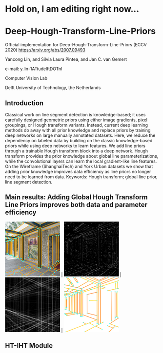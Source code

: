 # Hold on, I am editing right now...
# Deep-Hough-Transform-Line-Priors 
Official implementation for Deep-Hough-Transform-Line-Priors (ECCV 2020) 
https://arxiv.org/abs/2007.09493

Yancong Lin, and Silvia Laura Pintea, and Jan C. van Gemert

e-mail: y.lin-1ATtudelftDOTnl

Computer Vision Lab

Delft University of Technology, the Netherlands

## Introduction

Classical work on line segment detection is knowledge-based; it uses carefully designed geometric priors using either image gradients, pixel groupings, or Hough transform variants. Instead, current deep learning methods do away with all prior knowledge and replace priors by training deep networks on large manually annotated datasets. Here, we reduce the dependency on labeled data by building on the classic knowledge-based priors while using deep networks to learn features. We add line priors through a trainable Hough transform block into a deep network. Hough transform provides the prior knowledge about global line parameterizations, while the convolutional layers can learn the local gradient-like line features. On the Wireframe (ShanghaiTech) and York Urban datasets we show that adding prior knowledge improves data efficiency as line priors no longer need to be learned from data. Keywords: Hough transform; global line prior, line segment detection.

## Main results: Adding Global Hough Transform Line Priors improves both data and parameter efficiency

 <img src="ht-lcnn/figs/exp_gt.pdf" width="180">      |    <img src="ht-lcnn/figs/exp_input.pdf" width="180">    |    <img src="ht-lcnn/figs/exp_iht.pdf" width="180">      |    <img src="ht-lcnn/figs/exp_pred.pdf" width="180"> 
 
 
## HT-IHT Module
